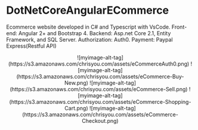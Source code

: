 # DotNetCoreAngularECommerce
Ecommerce website developed in C# and Typescript with VsCode. Front-end: Angular 2+ and Bootstrap 4. Backend: Asp.net Core 2.1, Entity Framework, and SQL Server.  Authorization: Auth0.  Payment: Paypal Express(Restful API)

<p align="center">
![myimage-alt-tag](https://s3.amazonaws.com/chrisyou.com/assets/eCommerceAuth0.png)
![myimage-alt-tag](https://s3.amazonaws.com/chrisyou.com/assets/eCommerce-Buy-New.png)
![myimage-alt-tag](https://s3.amazonaws.com/chrisyou.com/assets/eCommerce-Sell.png)
![myimage-alt-tag](https://s3.amazonaws.com/chrisyou.com/assets/eCommerce-Shopping-Cart.png)
![myimage-alt-tag](https://s3.amazonaws.com/chrisyou.com/assets/eCommerce-Checkout.png)
</p>
